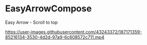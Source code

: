 # EasyArrowCompose

Easy Arrow - Scroll to top

https://user-images.githubusercontent.com/43243372/187171359-85216134-3530-4d2d-97a9-6c608572c711.mp4


